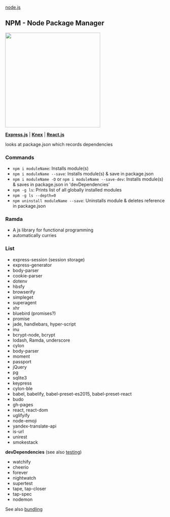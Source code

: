 [node.js](node.md)

## NPM - Node Package Manager
<a href="https://www.npmjs.com/">
  <img src="https://raw.githubusercontent.com/gmetais/YellowLabTools/master/doc/img/npm-logo.png" width="300">
</a>

**[Express.js](express.md)** | **[Knex](knex.md)** | **[React.js](../react/react.md)**

looks at package.json which records dependencies

### Commands
- `npm i moduleName`: Installs module(s)
- `npm i moduleName --save`: Installs module(s) & save in package.json
- `npm i moduleName -D` or `npm i moduleName --save-dev`: Installs module(s) & saves in package.json in 'devDependencies'
- `npm -g ls`: Prints list of all globally installed modules
- `npm -g ls --depth=0`
- `npm uninstall moduleName --save`: Uninstalls module & deletes reference in package.json



### Ramda
- A js library for functional programming
- automatically curries

### List
- express-session (session storage)
- express-generator
- body-parser
- cookie-parser
- dotenv
- hbsfy
- browserify
- simpleget
- superagent
- xhr
- bluebird (promises?)
- promise
- jade, handlebars, hyper-script
- inu
- bcrypt-node, bcrypt
- lodash, Ramda, underscore
- cylon
- body-parser
- moment
- passport
- jQuery
- pg
- sqlite3
- keypress
- cylon-ble
- babel, babelify, babel-preset-es2015, babel-preset-react
- budo
- gh-pages
- react, react-dom
- uglifyify
- node-emoji
- yandex-translate-api
- is-url
- unirest
- smokestack


**devDependencies** (see also [testing](../testing.md))
- watchify
- cheerio
- forever
- nightwatch
- supertest
- tape, tap-closer
- tap-spec
- nodemon

See also [bundling](../bundling.md)
